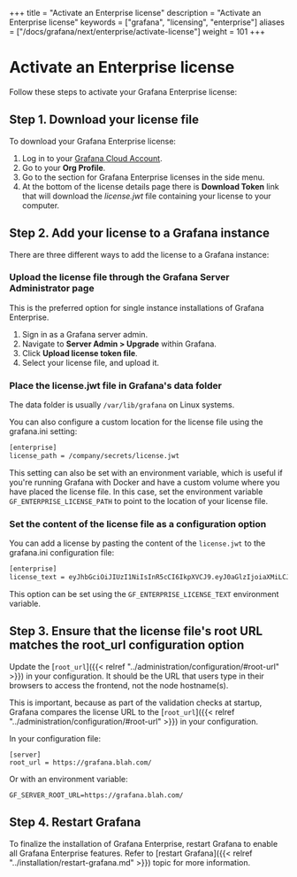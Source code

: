 +++
title = "Activate an Enterprise license"
description = "Activate an Enterprise license"
keywords = ["grafana", "licensing", "enterprise"]
aliases = ["/docs/grafana/next/enterprise/activate-license"]
weight = 101
+++

# Activate an Enterprise license

Follow these steps to activate your Grafana Enterprise license:

## Step 1. Download your license file

To download your Grafana Enterprise license:

  1. Log in to your [Grafana Cloud Account](https://grafana.com).
  1. Go to your **Org Profile**.
  1. Go to the section for Grafana Enterprise licenses in the side menu.
  1. At the bottom of the license details page there is **Download Token** link that will download the *license.jwt* file containing your license to your computer.

## Step 2. Add your license to a Grafana instance

There are three different ways to add the license to a Grafana instance:

### Upload the license file through the Grafana Server Administrator page

  This is the preferred option for single instance installations of
  Grafana Enterprise. 

  1. Sign in as a Grafana server admin.
  1. Navigate to **Server Admin > Upgrade** within Grafana. 
  1. Click **Upload license token file**.
  1. Select your license file, and upload it.

### Place the license.jwt file in Grafana's data folder

  The data folder is usually `/var/lib/grafana` on Linux systems.

  You can also configure a custom location for the license file using the grafana.ini setting:

  ```bash
  [enterprise]
  license_path = /company/secrets/license.jwt
  ```

  This setting can also be set with an environment variable, which is useful if you're running Grafana with Docker and have a custom volume where you have placed the license file. In this case, set the environment variable `GF_ENTERPRISE_LICENSE_PATH` to point to the location of your license file.

### Set the content of the license file as a configuration option

  You can add a license by pasting the content of the `license.jwt`
  to the grafana.ini configuration file:

  ```bash
  [enterprise]
  license_text = eyJhbGciOiJIUzI1NiIsInR5cCI6IkpXVCJ9.eyJ0aGlzIjoiaXMiLCJub3QiOiJhIiwidmFsaWQiOiJsaWNlbnNlIn0.bxDzxIoJlYMwiEYKYT_l2s42z0Y30tY-6KKoyz9RuLE
  ```
  
  This option can be set using the `GF_ENTERPRISE_LICENSE_TEXT`
  environment variable.

## Step 3. Ensure that the license file's root URL matches the root_url configuration option

Update the [`root_url`]({{< relref "../administration/configuration/#root-url" >}}) in your configuration. It should be the URL that users type in their browsers to access the frontend, not the node hostname(s).

This is important, because as part of the validation checks at startup, Grafana compares the license URL to the [`root_url`]({{< relref "../administration/configuration/#root-url" >}}) in your configuration.

In your configuration file:

```
[server]
root_url = https://grafana.blah.com/
```

Or with an environment variable:

```
GF_SERVER_ROOT_URL=https://grafana.blah.com/
```

## Step 4. Restart Grafana

To finalize the installation of Grafana Enterprise, restart Grafana to
enable all Grafana Enterprise features. Refer to [restart Grafana]({{< relref "../installation/restart-grafana.md" >}})
topic for more information.

